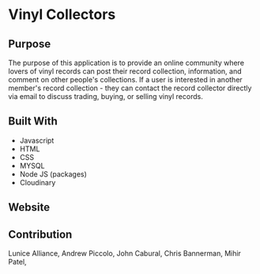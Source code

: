 # Vinyl Collectors



## Purpose
The purpose of this application is to provide an online community where lovers of vinyl records can post their record collection, information, and comment on other people's collections. If a user is interested in another member's record collection - they can contact the record collector directly via email to discuss trading, buying, or selling vinyl records. 


## Built With
* Javascript
* HTML
* CSS
* MYSQL
* Node JS (packages)
* Cloudinary


## Website



## Contribution
Lunice Alliance, Andrew Piccolo, John Cabural, Chris Bannerman, Mihir Patel, 

